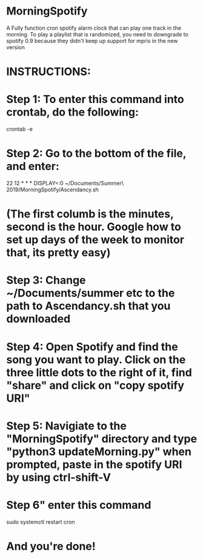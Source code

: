 # MorningSpotify
A Fully function cron spotify alarm clock that can play one track in the morning. To play a playlist that is randomized, you need to downgrade to spotify 0.9 because they didn't keep up support for mpris in the new version

# INSTRUCTIONS:
# Step 1: To enter this command into crontab, do the following:

crontab -e

# Step 2: Go to the bottom of the file, and enter:

22 12 * * * DISPLAY=:0 ~/Documents/Summer\ 2019/MorningSpotify/Ascendancy.sh
# (The first columb is the minutes, second is the hour. Google how to set up days of the week to monitor that, its pretty easy)

# Step 3: Change ~/Documents/summer etc to the path to Ascendancy.sh that you downloaded


# Step 4: Open Spotify and find the song you want to play. Click on the three little dots to the right of it, find "share" and click on "copy spotify URI"
# Step 5: Navigiate to the "MorningSpotify" directory and type "python3 updateMorning.py" when prompted, paste in the spotify URI by using ctrl-shift-V
# Step 6" enter this command

sudo systemctl restart cron

# And you're done!
